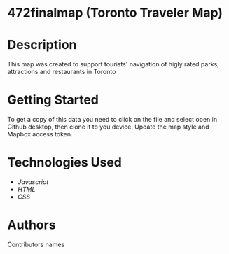 # 472finalmap (Toronto Traveler Map)
# Description
This map was created to support tourists' navigation of higly rated parks, attractions and restaurants in Toronto
# Getting Started
To get a copy of this data you need to click on the file and select open in Github desktop, then clone it to you device. Update the map style and Mapbox access token.
# Technologies Used
* _Javascript_
* _HTML_
* _CSS_

# Authors
Contributors names

